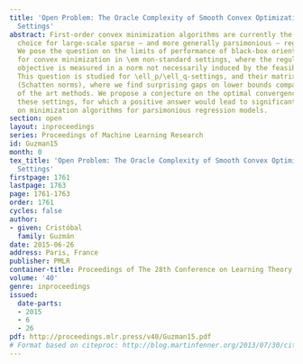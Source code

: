 ```yaml
---
title: 'Open Problem: The Oracle Complexity of Smooth Convex Optimization in Nonstandard
  Settings'
abstract: First-order convex minimization algorithms are currently the methods of
  choice for large-scale sparse – and more generally parsimonious – regression models.
  We pose the question on the limits of performance of black-box oriented methods
  for convex minimization in \em non-standard settings, where the regularity of the
  objective is measured in a norm not necessarily induced by the feasible domain.
  This question is studied for \ell_p/\ell_q-settings, and their matrix analogues
  (Schatten norms), where we find surprising gaps on lower bounds compared to state
  of the art methods. We propose a conjecture on the optimal convergence rates for
  these settings, for which a positive answer would lead to significant improvements
  on minimization algorithms for parsimonious regression models.
section: open
layout: inproceedings
series: Proceedings of Machine Learning Research
id: Guzman15
month: 0
tex_title: 'Open Problem: The Oracle Complexity of Smooth Convex Optimization in Nonstandard
  Settings'
firstpage: 1761
lastpage: 1763
page: 1761-1763
order: 1761
cycles: false
author:
- given: Cristóbal
  family: Guzmán
date: 2015-06-26
address: Paris, France
publisher: PMLR
container-title: Proceedings of The 28th Conference on Learning Theory
volume: '40'
genre: inproceedings
issued:
  date-parts:
  - 2015
  - 6
  - 26
pdf: http://proceedings.mlr.press/v40/Guzman15.pdf
# Format based on citeproc: http://blog.martinfenner.org/2013/07/30/citeproc-yaml-for-bibliographies/
---
```

